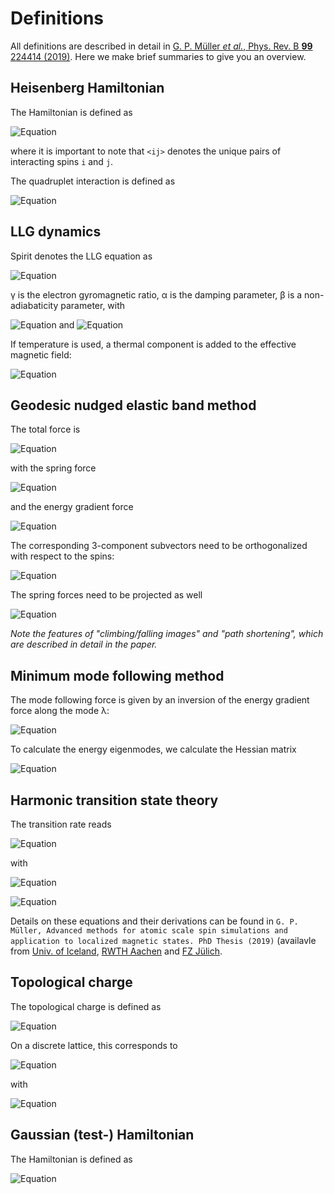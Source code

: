 Definitions
====================================================


All definitions are described in detail in [G. P. Müller *et al.*, Phys. Rev. B **99** 224414 (2019)](https://journals.aps.org/prb/abstract/10.1103/PhysRevB.99.224414).
Here we make brief summaries to give you an overview.


Heisenberg Hamiltonian
----------------------------------------------------

The Hamiltonian is defined as

<!-- \begin{alignedat}{1}
\mathcal{H} =
    - \sum_i \mu_i \vec{B}\cdot\vec{n}_i
    - \sum_i \sum_j K_j (\hat{K}_j\cdot\vec{n}_i)^2
    - \sum\limits_{\braket{ij}}\, J_{ij} \vec{n}_i\cdot\vec{n}_j
    - \sum\limits_{\braket{ij}}\, \vec{D}_{ij} \cdot (\vec{n}_i\times\vec{n}_j)
    + \frac{1}{2}\frac{\mu_0}{4\pi} \sum_{\substack{i,j \\ i \neq j}} \mu_i \mu_j \frac{(\vec{n}_i \cdot \hat{r}_{ij}) (\vec{n}_j\cdot\hat{r}_{ij}) - \vec{n}_i \vec{n}_j}{{r_{ij}}^3}
\end{alignedat} -->
![Equation](https://math.now.sh?from=%5Cmathcal%7BH%7D%20%3D%0A%20%20%20%20-%20%5Csum_i%20%5Cmu_i%20%5Cvec%7BB%7D%5Ccdot%5Cvec%7Bn%7D_i%0A%20%20%20%20-%20%5Csum_i%20%5Csum_j%20K_j%20%28%5Chat%7BK%7D_j%5Ccdot%5Cvec%7Bn%7D_i%29%5E2%0A%20%20%20%20-%20%5Csum%5Climits_%7B%5Cbraket%7B%5C%3B%20ij%7D%7D%5C%2C%20J_%7Bij%7D%20%5Cvec%7Bn%7D_i%5Ccdot%5Cvec%7Bn%7D_j%0A%20%20%20%20-%20%5Csum%5Climits_%7B%5Cbraket%7B%5C%3Bij%7D%7D%5C%2C%20%5Cvec%7BD%7D_%7Bij%7D%20%5Ccdot%20(%5Cvec%7Bn%7D_i%5Ctimes%5Cvec%7Bn%7D_j)%0A%20%20%20%20%2B%20%5Cfrac%7B1%7D%7B2%7D%5Cfrac%7B%5Cmu_0%7D%7B4%5Cpi%7D%20%5Csum_%7B%5Csubstack%7Bi%2Cj%20%5C%5C%20i%20%5Cneq%20j%7D%7D%20%5Cmu_i%20%5Cmu_j%20%5Cfrac%7B(%5Cvec%7Bn%7D_i%20%5Ccdot%20%5Chat%7Br%7D_%7Bij%7D)%20(%5Cvec%7Bn%7D_j%5Ccdot%5Chat%7Br%7D_%7Bij%7D)%20-%20%5Cvec%7Bn%7D_i%20%5Cvec%7Bn%7D_j%7D%7B%7Br_%7Bij%7D%7D%5E3%7D)

where it is important to note that `<ij>` denotes the unique pairs of interacting spins `i` and `j`.

The quadruplet interaction is defined as

![Equation](https://math.now.sh?from=E_%5Cmathrm%7BQuad%7D%20%3D%20-%20%5Csum%5Climits_%7Bijkl%7D%5C%2C%20K_%7Bijkl%7D%20%5Cleft%28%5Cvec%7Bn%7D_i%5Ccdot%5Cvec%7Bn%7D_j%5Cright%29%5Cleft(%5Cvec%7Bn%7D_k%5Ccdot%5Cvec%7Bn%7D_l%5Cright))


LLG dynamics
--------------------------------------------------


Spirit denotes the LLG equation as

<!-- \begin{alignedat}{2}
\dfrac{\partial \vec{n}_i}{\partial t}
    =& - \dfrac{\gamma}{(1+\alpha^2)\mu_i} \vec{n}_i \times \vec{B}^\mathrm{eff}_i
    - \dfrac{\gamma \alpha}{(1+\alpha^2)\mu_i} \vec{n}_i \times (\vec{n}_i \times \vec{B}^\mathrm{eff}_i) \\
    &- \dfrac{\alpha-\beta}{(1+\alpha^2)} u \vec{n}_i \times (\hat{j}_e \cdot \nabla_{\vec{r}} )\vec{n}_i
    + \dfrac{1+\beta \alpha}{(1+\alpha^2)} u \vec{n}_i \times (\vec{n}_i \times (\hat{j}_e \cdot \nabla_{\vec{r}} )\vec{n}_i)
\end{alignedat} -->
![Equation](https://math.now.sh?from=%5Cbegin%7Balignedat%7D%7B2%7D%0A%20%20%20%20%5Cdfrac%7B%5Cpartial%20%5Cvec%7Bn%7D_i%7D%7B%5Cpartial%20t%7D%0A%20%20%20%20%20%20%20%20%3D%26%20-%20%5Cdfrac%7B%5Cgamma%7D%7B%281%2B%5Calpha%5E2%29%5Cmu_i%7D%20%5Cvec%7Bn%7D_i%20%5Ctimes%20%5Cvec%7BB%7D%5E%5Cmathrm%7Beff%7D_i%20%0A%20%20%20%20%20%20%20%20-%20%5Cdfrac%7B%5Cgamma%20%5Calpha%7D%7B(1%2B%5Calpha%5E2)%5Cmu_i%7D%20%5Cvec%7Bn%7D_i%20%5Ctimes%20(%5Cvec%7Bn%7D_i%20%5Ctimes%20%5Cvec%7BB%7D%5E%5Cmathrm%7Beff%7D_i)%20%5C%5C%0A%20%20%20%20%20%20%20%20%26-%20%5Cdfrac%7B%5Calpha-%5Cbeta%7D%7B(1%2B%5Calpha%5E2)%7D%20u%20%5Cvec%7Bn%7D_i%20%5Ctimes%20(%5Chat%7Bj%7D_e%20%5Ccdot%20%5Cnabla_%7B%5Cvec%7Br%7D%7D%20)%5Cvec%7Bn%7D_i%0A%20%20%20%20%20%20%20%20%2B%20%5Cdfrac%7B1%2B%5Cbeta%20%5Calpha%7D%7B(1%2B%5Calpha%5E2)%7D%20u%20%5Cvec%7Bn%7D_i%20%5Ctimes%20(%5Chat%7Bn%7D_i%20%5Ctimes%20(%5Chat%7Bj%7D_e%20%5Ccdot%20%5Cnabla_%7B%5Cvec%7Br%7D%7D%20)%5Cvec%7Bn%7D_i)%0A%5Cend%7Balignedat%7D)


γ is the electron gyromagnetic ratio, α is the damping parameter, β is a non-adiabaticity parameter, with

<!-- \nabla_{\vec{r}} = \partial / \partial \vec{r} -->
![Equation](https://math.now.sh?from=u%3Dj_e%20P%20g%20%5Cmu_%5Cmathrm%7BB%7D%2F%282eM_%5Cmathrm%7BS%7D%29)
and
![Equation](https://math.now.sh?from=%5Cnabla_%7B%5Cvec%7Br%7D%7D%20%3D%20%5Cpartial%20%2F%20%5Cpartial%20%5Cvec%7Br%7D)


If temperature is used, a thermal component is added to the effective magnetic field:

<!-- \vec{B}^\mathrm{th}_i(t) = \sqrt{2D_i} \vec{\eta}_i(t) = \sqrt{2\alpha k_\mathrm{B}T \frac{\mu_i}{\gamma}} \vec{\eta}_i(t) -->
![Equation](https://math.now.sh?from=%5Cvec%7BB%7D%5E%5Cmathrm%7Bth%7D_i%28t%29%20%3D%20%5Csqrt%7B2D_i%7D%20%5Cvec%7B%5Ceta%7D_i(t)%20%3D%20%5Csqrt%7B2%5Calpha%20k_%5Cmathrm%7BB%7DT%20%5Cfrac%7B%5Cmu_i%7D%7B%5Cgamma%7D%7D%20%5Cvec%7B%5Ceta%7D_i(t))


Geodesic nudged elastic band method
--------------------------------------------------


The total force is

<!-- F^\mathrm{tot}_\nu = F^\mathrm{S}_\nu + F^\mathrm{E}_\nu -->
![Equation](https://math.now.sh?from=F%5E%5Cmathrm%7Btot%7D_%5Cnu%20%3D%20F%5E%5Cmathrm%7BS%7D_%5Cnu%20%2B%20F%5E%5Cmathrm%7BE%7D_%5Cnu)

with the spring force

<!-- F^\mathrm{S}_\nu = (l_{\nu-1,\nu}-l_{\nu,\nu+1})\ \tau_\nu -->
![Equation](https://math.now.sh?from=F%5E%5Cmathrm%7BS%7D_%5Cnu%20%3D%20%28l_%7B%5Cnu-1%2C%5Cnu%7D-l_%7B%5Cnu%2C%5Cnu%2B1%7D%29%5C%20%5Ctau_%5Cnu)

and the energy gradient force

<!-- F^\mathrm{E}_\nu = -\nabla E_\nu + (\nabla E_\nu \cdot \tau_\nu)\tau_\nu -->
![Equation](https://math.now.sh?from=F%5E%5Cmathrm%7BE%7D_%5Cnu%20%3D%20-%5Cnabla%20E_%5Cnu%20%2B%20%28%5Cnabla%20E_%5Cnu%20%5Ccdot%20%5Ctau_%5Cnu%29%5Ctau_%5Cnu)


The corresponding 3-component subvectors need to be orthogonalized with respect to the spins:

<!-- \vec{\tau}_{\nu,i} \to \vec{\tau}_{\nu,i} - (\vec{\tau}_{\nu,i}\cdot \vec{n}_{\nu,i})\vec{n}_{\nu,i} -->
![Equation](https://math.now.sh?from=%5Cvec%7B%5Ctau%7D_%7B%5Cnu%2Ci%7D%20%5Cto%20%5Cvec%7B%5Ctau%7D_%7B%5Cnu%2Ci%7D%20-%20%28%5Cvec%7B%5Ctau%7D_%7B%5Cnu%2Ci%7D%5Ccdot%20%5Cvec%7Bn%7D_%7B%5Cnu%2Ci%7D%29%5Cvec%7Bn%7D_%7B%5Cnu%2Ci%7D)

The spring forces need to be projected as well

<!-- \vec{F}^\mathrm{E}_{\nu,i} \to \vec{F}^\mathrm{E}_{\nu,i}  - (\vec{F}^\mathrm{E}_{\nu,i} \cdot \vec{n}_{\nu,i}) \vec{n}_{\nu,i} -->
![Equation](https://math.now.sh?from=%5Cvec%7BF%7D%5E%5Cmathrm%7BE%7D_%7B%5Cnu%2Ci%7D%20%5Cto%20%5Cvec%7BF%7D%5E%5Cmathrm%7BE%7D_%7B%5Cnu%2Ci%7D%20%20-%20%28%5Cvec%7BF%7D%5E%5Cmathrm%7BE%7D_%7B%5Cnu%2Ci%7D%20%5Ccdot%20%5Cvec%7Bn%7D_%7B%5Cnu%2Ci%7D%29%20%5Cvec%7Bn%7D_%7B%5Cnu%2Ci%7D)


*Note the features of "climbing/falling images" and "path shortening", which are described in detail in the paper.*


Minimum mode following method
--------------------------------------------------


The mode following force is given by an inversion of the energy gradient force along the mode λ:

<!-- F^\mathrm{eff} = F - 2 (F\cdot{\hat\lambda}) {\hat\lambda} -->
![Equation](https://math.now.sh?from=F%5E%5Cmathrm%7Beff%7D%20%3D%20F%20-%202%20%28F%5Ccdot%7B%5Chat%5Clambda%7D%29%20%7B%5Chat%5Clambda%7D)

To calculate the energy eigenmodes, we calculate the Hessian matrix

<!-- H_{ij} = T_i^T \bar{H}_{ij} T_j - T_i^T I (\vec{n}_j\cdot\vec{\nabla}_j\bar{\mathcal{H}}) T_j -->
![Equation](https://math.now.sh?from=H_%7Bij%7D%20%3D%20T_i%5ET%20%5Cbar%7BH%7D_%7Bij%7D%20T_j%20-%20T_i%5ET%20I%20%28%5Cvec%7Bn%7D_j%5Ccdot%5Cvec%7B%5Cnabla%7D_j%5Cbar%7B%5Cmathcal%7BH%7D%7D%29%20T_j)


Harmonic transition state theory
--------------------------------------------------


The transition rate reads

<!-- \Gamma^\mathrm{HTST} = \frac{v}{2\pi} \Omega_0 e^{-\Delta E/k_\mathrm{B}T} -->
![Equation](https://math.now.sh?from=%5CGamma%5E%5Cmathrm%7BHTST%7D%20%3D%20%5Cfrac%7Bv%7D%7B2%5Cpi%7D%20%5COmega_0%20e%5E%7B-%5CDelta%20E%2Fk_%5Cmathrm%7BB%7DT%7D)

with

<!-- \Omega_0
    = \sqrt{\frac{\det^\prime H^\mathrm{M}}{\det^\prime H^\mathrm{S}}}
    = \sqrt{\frac{\sideset{}{'}\prod_i \lambda_i^\mathrm{M}}{\sideset{}{'}\prod_i \lambda_i^\mathrm{S}}} -->
![Equation](https://math.now.sh?from=%5COmega_0%0A%20%20%20%20%3D%20%5Csqrt%7B%5Cfrac%7B%5Cdet%5E%5Cprime%20H%5E%5Cmathrm%7BM%7D%7D%7B%5Cdet%5E%5Cprime%20H%5E%5Cmathrm%7BS%7D%7D%7D%0A%20%20%20%20%3D%20%5Csqrt%7B%5Cfrac%7B%5Csideset%7B%7D%7B'%7D%5Cprod_i%20%5Clambda_i%5E%5Cmathrm%7BM%7D%7D%7B%5Csideset%7B%7D%7B'%7D%5Cprod_i%20%5Clambda_i%5E%5Cmathrm%7BS%7D%7D%7D)

<!-- v
    = \sqrt{ 2\pi k_\mathrm{B}T }^{N_0^\mathrm{M} - N_0^\mathrm{S}}
    \frac{V^\mathrm{S}}{V^\mathrm{M}}
    \sqrt{\sideset{}{'}\sum_i \frac{a_i^2}{\lambda_i^\mathrm{S}}} -->
![Equation](https://math.now.sh?from=v%0A%20%20%20%20%3D%20%5Csqrt%7B%202%5Cpi%20k_%5Cmathrm%7BB%7DT%20%7D%5E%7BN_0%5E%5Cmathrm%7BM%7D%20-%20N_0%5E%5Cmathrm%7BS%7D%7D%0A%20%20%20%20%5Cfrac%7BV%5E%5Cmathrm%7BS%7D%7D%7BV%5E%5Cmathrm%7BM%7D%7D%0A%20%20%20%20%5Csqrt%7B%5Csideset%7B%7D%7B'%7D%5Csum_i%20%5Cfrac%7Ba_i%5E2%7D%7B%5Clambda_i%5E%5Cmathrm%7BS%7D%7D%7D)

Details on these equations and their derivations can be found in `G. P. Müller, Advanced methods for atomic scale spin simulations and application to
localized magnetic states. PhD Thesis (2019)` (availavle from [Univ. of Iceland](https://opinvisindi.is/handle/20.500.11815/1256), [RWTH Aachen](https://publications.rwth-aachen.de/record/767445) and [FZ Jülich](https://juser.fz-juelich.de/record/866248).


Topological charge
--------------------------------------------------


The topological charge is defined as

<!-- Q = \frac{1}{4\pi} \int_{\mathbb{R}^2} \vec{n} \cdot (\partial_x \vec{n} \times \partial_y \vec{n})\, \mathrm{d}\vec{r} -->
![Equation](https://math.now.sh?from=Q%20%3D%20%5Cfrac%7B1%7D%7B4%5Cpi%7D%20%5Cint_%7B%5Cmathbb%7BR%7D%5E2%7D%20%5Cvec%7Bn%7D%20%5Ccdot%20%28%5Cpartial_x%20%5Cvec%7Bn%7D%20%5Ctimes%20%5Cpartial_y%20%5Cvec%7Bn%7D%29%5C%2C%20%5Cmathrm%7Bd%7D%5Cvec%7Br%7D)

On a discrete lattice, this corresponds to

<!-- Q= \frac{1}{4\pi}\sum_l A_l -->
![Equation](https://math.now.sh?from=Q%3D%20%5Cfrac%7B1%7D%7B4%5Cpi%7D%5Csum_l%20A_l)

with

<!-- \cos\left(\frac{A_l}{2}\right)=\frac{1  + \vec{n}_i \cdot \vec{n}_j + \vec{n}_i \cdot \vec{n}_k + \vec{n}_j \cdot \vec{n}_k}
    {\sqrt{2\left(1+\vec{n}_i\vec{n}_j\right)\left(1+\vec{n}_j\vec{n}_k
    \right)\left(1+\vec{n}_k\vec{n}_i\right)}} -->
![Equation](https://math.now.sh?from=%5Ccos%5Cleft%28%5Cfrac%7BA_l%7D%7B2%7D%5Cright%29%3D%5Cfrac%7B1%20%20%2B%20%5Cvec%7Bn%7D_i%20%5Ccdot%20%5Cvec%7Bn%7D_j%20%2B%20%5Cvec%7Bn%7D_i%20%5Ccdot%20%5Cvec%7Bn%7D_k%20%2B%20%5Cvec%7Bn%7D_j%20%5Ccdot%20%5Cvec%7Bn%7D_k%7D%0A%20%20%20%20%7B%5Csqrt%7B2%5Cleft(1%2B%5Cvec%7Bn%7D_i%5Cvec%7Bn%7D_j%5Cright)%5Cleft(1%2B%5Cvec%7Bn%7D_j%5Cvec%7Bn%7D_k%0A%20%20%20%20%5Cright)%5Cleft(1%2B%5Cvec%7Bn%7D_k%5Cvec%7Bn%7D_i%5Cright)%7D%7D)


Gaussian (test-) Hamiltonian
--------------------------------------------------

The Hamiltonian is defined as

<!-- \mathcal{H} = \sum\limits_i \mathcal{H}_i  = \sum\limits_i a_i \exp\left( -\frac{(1 - \vec{n}\cdot\vec{c}_i)^2}{2\sigma_i^2} \right) -->
![Equation](https://math.now.sh?from=%5Cmathcal%7BH%7D%20%3D%20%5Csum%5Climits_i%20%5Cmathcal%7BH%7D_i%20%20%3D%20%5Csum%5Climits_i%20a_i%20%5Cexp%5Cleft%28%20-%5Cfrac%7B(1%20-%20%5Cvec%7Bn%7D%5Ccdot%5Cvec%7Bc%7D_i%29%5E2%7D%7B2%5Csigma_i%5E2%7D%20%5Cright))
